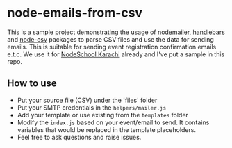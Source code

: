# node-emails-from-csv

This is a sample project demonstrating the usage of [nodemailer](https://github.com/nodemailer/nodemailer), [handlebars](https://handlebarsjs.com/) and [node-csv](https://github.com/adaltas/node-csv) packages to parse CSV files and use the data for sending emails.
This is suitable for sending event registration confirmation emails e.t.c.
We use it for [NodeSchool Karachi](https://github.com/nodeschool/karachi) already and I've put a sample in this repo.

## How to use

- Put your source file (CSV) under the 'files' folder
- Put your SMTP credentials in the `helpers/mailer.js`
- Add your template or use existing from the `templates` folder
- Modify the `index.js` based on your event/email to send. It contains variables that would be replaced
in the template placeholders.
- Feel free to ask questions and raise issues.
